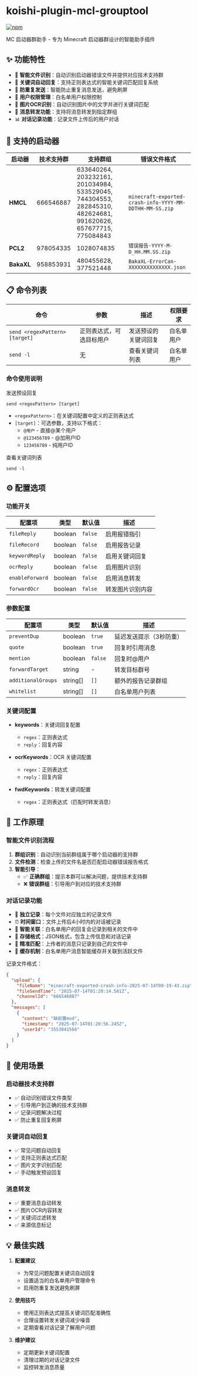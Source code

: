 # koishi-plugin-mcl-grouptool

[![npm](https://img.shields.io/npm/v/koishi-plugin-mcl-grouptool?style=flat-square)](https://www.npmjs.com/package/koishi-plugin-mcl-grouptool)

MC 启动器群助手 - 专为 Minecraft 启动器群设计的智能助手插件

## ✨ 功能特性

- 🎯 **智能文件识别**：自动识别启动器错误文件并提供对应技术支持群
- 📝 **关键词自动回复**：支持正则表达式的智能关键词匹配回复系统
- 🚫 **防重复发送**：智能防止重复消息发送，避免刷屏
- 👥 **用户权限管理**：白名单用户权限控制
- 📸 **图片OCR识别**：自动识别图片中的文字并进行关键词匹配
- 🔄 **消息转发功能**：支持将消息转发到指定群组
- 📊 **对话记录功能**：记录文件上传后的用户对话

## 🚀 支持的启动器

| 启动器 | 技术支持群 | 支持群组 | 错误文件格式 |
|--------|------------|----------|--------------|
| **HMCL** | 666546887 | 633640264, 203232161, 201034984, 533529045, 744304553, 282845310, 482624681, 991620626, 657677715, 775084843 | `minecraft-exported-crash-info-YYYY-MM-DDTHH-MM-SS.zip` |
| **PCL2** | 978054335 | 1028074835 | `错误报告-YYYY-M-D_HH.MM.SS.zip` |
| **BakaXL** | 958853931 | 480455628, 377521448 | `BakaXL-ErrorCan-XXXXXXXXXXXXXX.json` |

## 📋 命令列表

| 命令 | 参数 | 描述 | 权限要求 |
|------|------|------|----------|
| `send <regexPattern> [target]` | 正则表达式，可选目标用户 | 发送预设的关键词回复 | 白名单用户 |
| `send -l` | 无 | 查看关键词列表 | 白名单用户 |

### 命令使用说明

发送预设回复

```text
send <regexPattern> [target]
```

- `<regexPattern>`：在关键词配置中定义的正则表达式
- `[target]`：可选参数，支持以下格式：
  - `@用户` - 直接@某个用户
  - `@123456789` - @加用户ID
  - `123456789` - 纯用户ID

查看关键词列表

```text
send -l
```

## ⚙️ 配置选项

### 功能开关

| 配置项 | 类型 | 默认值 | 描述 |
|--------|------|--------|------|
| `fileReply` | boolean | `false` | 启用报错指引 |
| `fileRecord` | boolean | `false` | 启用报告记录 |
| `keywordReply` | boolean | `false` | 启用关键词回复 |
| `ocrReply` | boolean | `false` | 启用图片识别 |
| `enableForward` | boolean | `false` | 启用消息转发 |
| `forwardOcr` | boolean | `false` | 转发图片识别内容 |

### 参数配置

| 配置项 | 类型 | 默认值 | 描述 |
|--------|------|--------|------|
| `preventDup` | boolean | `true` | 延迟发送提示（3秒防重） |
| `quote` | boolean | `true` | 回复时引用消息 |
| `mention` | boolean | `false` | 回复时@用户 |
| `forwardTarget` | string | - | 转发目标群号 |
| `additionalGroups` | string[] | `[]` | 额外的报告记录群组 |
| `whitelist` | string[] | `[]` | 白名单用户列表 |

### 关键词配置

- **keywords**：关键词回复配置
  - `regex`：正则表达式
  - `reply`：回复内容

- **ocrKeywords**：OCR 关键词配置
  - `regex`：正则表达式
  - `reply`：回复内容

- **fwdKeywords**：转发关键词配置
  - `regex`：正则表达式（匹配时转发消息）

## 🔧 工作原理

### 智能文件识别流程

1. **群组识别**：自动识别当前群组属于哪个启动器的支持群
2. **文件检测**：检查上传的文件名是否匹配启动器错误报告格式
3. **智能引导**：
   - ✅ **正确群组**：提示本群可以解决问题，提供技术支持群
   - ❌ **错误群组**：引导用户到对应的技术支持群

### 对话记录功能

- 📁 **独立记录**：每个文件对应独立的记录文件
- ⏰ **时间窗口**：文件上传后4小时内的对话被记录
- 🔄 **智能关联**：白名单用户的回复会记录到相关的文件中
- 💾 **存储格式**：JSON格式，包含上传信息和对话记录
- 🎯 **精准匹配**：上传者的消息只记录到自己的文件中
- 📝 **缓存机制**：白名单用户消息智能缓存并关联到活跃文件

记录文件格式：

```json
{
  "upload": {
    "fileName": "minecraft-exported-crash-info-2025-07-14T09-19-43.zip",
    "fileSendTime": "2025-07-14T01:20:14.581Z",
    "channelId": "666546887"
  },
  "messages": [
    {
      "content": "缺前置mod",
      "timestamp": "2025-07-14T01:20:56.245Z",
      "userId": "3553841566"
    }
  ]
}
```

## 🎨 使用场景

### 启动器技术支持群

- ✅ 自动识别错误文件类型
- ✅ 引导用户到正确的技术支持群
- ✅ 记录问题解决过程
- ✅ 防止重复回复刷屏

### 关键词自动回复

- ✅ 常见问题自动回复
- ✅ 支持正则表达式匹配
- ✅ 图片文字识别匹配
- ✅ 手动触发预设回复

### 消息转发

- ✅ 重要消息自动转发
- ✅ 图片OCR内容转发
- ✅ 关键词过滤转发
- ✅ 来源信息标记

## 💡 最佳实践

1. **配置建议**
   - 为常见问题配置关键词自动回复
   - 设置适当的白名单用户管理命令
   - 启用防重复发送避免刷屏

2. **使用技巧**
   - 使用正则表达式提高关键词匹配准确性
   - 合理设置转发关键词减少噪音
   - 定期查看对话记录了解用户问题

3. **维护建议**
   - 定期更新关键词配置
   - 清理过期的对话记录文件
   - 监控转发消息质量
